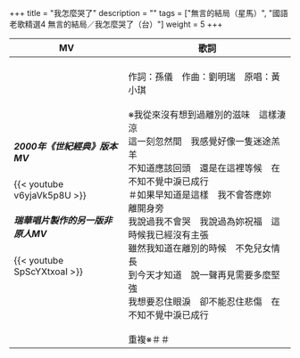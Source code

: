 +++
title = "我怎麼哭了"
description = ""
tags = ["無言的結局（星馬）", "國語老歌精選4 無言的結局／我怎麼哭了（台）"]
weight = 5
+++

MV  | 歌詞  
--------------|-------
<h5>2000年《世紀經典》版本MV</h5>{{< youtube v6yjaVk5p8U >}}<br/><h5>瑞華唱片製作的另一版非原人MV</h5>{{< youtube SpScYXtxoaI >}}|<br/>作詞：孫儀　作曲：劉明瑞　原唱：黃小琪<br/><br/>※我從來沒有想到過離別的滋味　這樣淒涼<br/>這一刻忽然間　我感覺好像一隻迷途羔羊<br/>不知道應該回頭　還是在這裡等候　在不知不覺中淚已成行<br/>＃如果早知道是這樣　我不會答應妳　離開身旁<br/>我說過我不會哭　我說過為妳祝福　這時候我已經沒有主張<br/>雖然我知道在離別的時候　不免兒女情長<br/>到今天才知道　說一聲再見需要多麼堅強<br/>我想要忍住眼淚　卻不能忍住悲傷　在不知不覺中淚已成行<br/><br/>重複※＃＃
